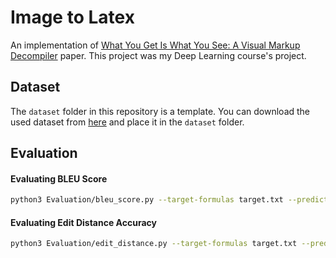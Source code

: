 # Image to Latex
An implementation of [What You Get Is What You See:
A Visual Markup Decompiler](https://arxiv.org/pdf/1609.04938v1.pdf) paper. This project was my Deep Learning course's project.

## Dataset
The `dataset` folder in this repository is a template.
You can download the used dataset from [here](https://drive.google.com/file/d/12PPVScxRgMkraqXymy7szGKk4B7bMRQX/view) and place it in the `dataset` folder.

## Evaluation

#### Evaluating BLEU Score
```bash
python3 Evaluation/bleu_score.py --target-formulas target.txt --predicted-formulas predicted.txt --ngram 5
```

#### Evaluating Edit Distance Accuracy

```bash
python3 Evaluation/edit_distance.py --target-formulas target.txt --predicted-formulas predicted.txt
```
